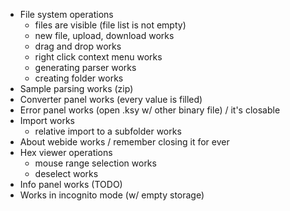 - File system operations
  - files are visible (file list is not empty)
  - new file, upload, download works
  - drag and drop works
  - right click context menu works
  - generating parser works
  - creating folder works
- Sample parsing works (zip)
- Converter panel works (every value is filled)
- Error panel works (open .ksy w/ other binary file) / it's closable
- Import works
  - relative import to a subfolder works
- About webide works / remember closing it for ever
- Hex viewer operations
  - mouse range selection works
  - deselect works
- Info panel works (TODO)
- Works in incognito mode (w/ empty storage)
